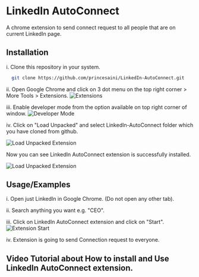 
# LinkedIn AutoConnect

A chrome extension to send connect request to all people that are on current LinkedIn page.




## Installation

i.  Clone this repository in your system.

```bash
  git clone https://github.com/princesaini/LinkedIn-AutoConnect.git
```
ii.  Open Google Chrome and click on 3 dot menu on the top right  corner > More Tools > Extensions.
![Extensions](https://ik.imagekit.io/prince123/LinkedInAutoConnect/extensions.jpg?ik-sdk-version=javascript-1.4.3&updatedAt=1677002033871)

iii. Enable developer mode from the option available on top right corner of window.
![Developer Mode](https://ik.imagekit.io/prince123/LinkedInAutoConnect/Screenshot_20230221_112057.png?ik-sdk-version=javascript-1.4.3&updatedAt=1677002033546)

iv. Click on "Load Unpacked" and select LinkedIn-AutoConnect folder which you have cloned from github.

![Load Unpacked Extension](https://ik.imagekit.io/prince123/LinkedInAutoConnect/Screenshot_2023-02-21_232132.jpg?ik-sdk-version=javascript-1.4.3&updatedAt=1677002033613)

Now you can see LinkedIn AutoConnect extension is successfully installed.

![Load Unpacked Extension](https://ik.imagekit.io/prince123/LinkedInAutoConnect/installedex.jpg?ik-sdk-version=javascript-1.4.3&updatedAt=1677002033944)



    
## Usage/Examples

i. Open just LinkedIn in Google Chrome. (Do not open any other tab).

ii. Search anything you want e.g. "CEO".

iii. Click on LinkedIn AutoConnect extension and click on "Start".
![Extension Start](https://ik.imagekit.io/prince123/LinkedInAutoConnect/Screenshot_20230221_113307.png?ik-sdk-version=javascript-1.4.3&updatedAt=1677002617907)

iv. Extension is going to send Connection request to everyone.



## Video Tutorial about How to install and Use LinkedIn AutoConnect extension.

